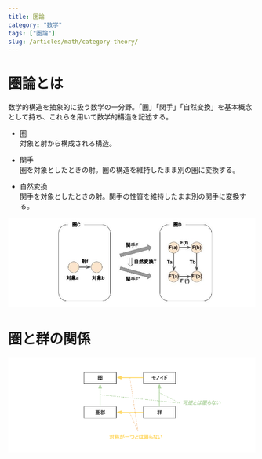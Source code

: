 ```yaml
---
title: 圏論
category: "数学"
tags: ["圏論"]
slug: /articles/math/category-theory/
---
```


# 圏論とは
数学的構造を抽象的に扱う数学の一分野。「圏」「関手」「自然変換」を基本概念として持ち、これらを用いて数学的構造を記述する。

+ 圏  
    対象と射から構成される構造。

+ 関手  
    圏を対象としたときの射。圏の構造を維持したまま別の圏に変換する。

+ 自然変換  
    関手を対象としたときの射。関手の性質を維持したまま別の関手に変換する。

![category](./category.jpg)

# 圏と群の関係

![category](./category-from-group.png)

